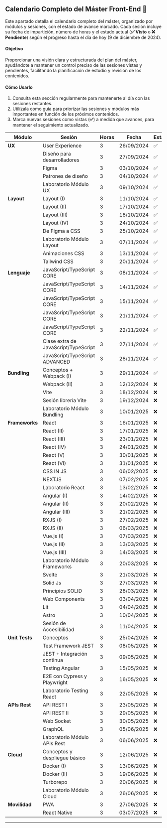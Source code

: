 
## **Calendario Completo del Máster Front-End** 📆
Este apartado detalla el calendario completo del máster, organizado por módulos y sesiones, con el estado de avance marcado. Cada sesión incluye su fecha de impartición, número de horas y el estado actual (**✅ Visto** o **❌ Pendiente**) según el progreso hasta el día de hoy (9 de diciembre de 2024).

#### **Objetivo**
Proporcionar una visión clara y estructurada del plan del máster, ayudándote a mantener un control preciso de las sesiones vistas y pendientes, facilitando la planificación de estudio y revisión de los contenidos.

#### **Cómo Usarlo**
1. Consulta esta sección regularmente para mantenerte al día con las sesiones restantes.
2. Utilízala como guía para priorizar las sesiones y módulos más importantes en función de los próximos contenidos.
3. Marca nuevas sesiones como vistas (**✅**) a medida que avances, para mantener el seguimiento actualizado.


| **Módulo**       | **Sesión**                                | **Horas** | **Fecha**              | **Estado**   |
|-------------------|-------------------------------------------|-----------|------------------------|--------------|
| **UX**           | User Experience                           | 3         | 26/09/2024            | ✅            |
|                   | Diseño para desarrolladores              | 3         | 27/09/2024            | ✅            |
|                   | Figma                                    | 3         | 03/10/2024            | ✅            |
|                   | Patrones de diseño                      | 3         | 04/10/2024            | ✅            |
|                   | Laboratorio Módulo UX                   | 3         | 09/10/2024            | ✅            |
| **Layout**        | Layout (I)                               | 3         | 11/10/2024            | ✅            |
|                   | Layout (II)                              | 3         | 17/10/2024            | ✅            |
|                   | Layout (III)                             | 3         | 18/10/2024            | ✅            |
|                   | Layout (IV)                              | 3         | 24/10/2024            | ✅            |
|                   | De Figma a CSS                           | 3         | 25/10/2024            | ✅            |
|                   | Laboratorio Módulo Layout                | 3         | 07/11/2024            | ✅            |
|                   | Animaciones CSS                          | 3         | 13/11/2024            | ✅            |
|                   | Tailwind CSS                             | 3         | 20/11/2024            | ✅            |
| **Lenguaje**      | JavaScript/TypeScript CORE               | 3         | 08/11/2024            | ✅            |
|                   | JavaScript/TypeScript CORE               | 3         | 14/11/2024            | ✅            |
|                   | JavaScript/TypeScript CORE               | 3         | 15/11/2024            | ✅            |
|                   | JavaScript/TypeScript CORE               | 3         | 21/11/2024            | ✅            |
|                   | JavaScript/TypeScript CORE               | 3         | 22/11/2024            | ✅            |
|                   | Clase extra de JavaScript/TypeScript     | 3         | 27/11/2024            | ✅            |
|                   | JavaScript/TypeScript ADVANCED           | 3         | 28/11/2024            | ✅            |
| **Bundling**      | Conceptos + Webpack (I)                  | 3         | 29/11/2024            | ✅            |
|                   | Webpack (II)                             | 3         | 12/12/2024            | ❌            |
|                   | Vite                                     | 3         | 18/12/2024            | ❌            |
|                   | Sesión librería Vite                     | 3         | 19/12/2024            | ❌            |
|                   | Laboratorio Módulo Bundling              | 3         | 10/01/2025            | ❌            |
| **Frameworks**    | React                                    | 3         | 16/01/2025            | ❌            |
|                   | React (II)                               | 3         | 17/01/2025            | ❌            |
|                   | React (III)                              | 3         | 23/01/2025            | ❌            |
|                   | React (IV)                               | 3         | 24/01/2025            | ❌            |
|                   | React (V)                                | 3         | 30/01/2025            | ❌            |
|                   | React (VI)                               | 3         | 31/01/2025            | ❌            |
|                   | CSS IN JS                                | 3         | 06/02/2025            | ❌            |
|                   | NEXTJS                                   | 3         | 07/02/2025            | ❌            |
|                   | Laboratorio React                        | 3         | 13/02/2025            | ❌            |
|                   | Angular (I)                              | 3         | 14/02/2025            | ❌            |
|                   | Angular (II)                             | 3         | 20/02/2025            | ❌            |
|                   | Angular (III)                            | 3         | 21/02/2025            | ❌            |
|                   | RXJS (I)                                 | 3         | 27/02/2025            | ❌            |
|                   | RXJS (II)                                | 3         | 06/03/2025            | ❌            |
|                   | Vue.js (I)                               | 3         | 07/03/2025            | ❌            |
|                   | Vue.js (II)                              | 3         | 13/03/2025            | ❌            |
|                   | Vue.js (III)                             | 3         | 14/03/2025            | ❌            |
|                   | Laboratorio Módulo Frameworks            | 3         | 20/03/2025            | ❌            |
|                   | Svelte                                   | 3         | 21/03/2025            | ❌            |
|                   | Solid Js                                 | 3         | 27/03/2025            | ❌            |
|                   | Principios SOLID                         | 3         | 28/03/2025            | ❌            |
|                   | Web Components                           | 3         | 03/04/2025            | ❌            |
|                   | Lit                                      | 3         | 04/04/2025            | ❌            |
|                   | Astro                                    | 3         | 10/04/2025            | ❌            |
|                   | Sesión de Accesibilidad                  | 3         | 11/04/2025            | ❌            |
| **Unit Tests**    | Conceptos                                | 3         | 25/04/2025            | ❌            |
|                   | Test Framework JEST                      | 3         | 08/05/2025            | ❌            |
|                   | JEST + Integración continua              | 3         | 09/05/2025            | ❌            |
|                   | Testing Angular                          | 3         | 15/05/2025            | ❌            |
|                   | E2E con Cypress y Playwright             | 3         | 16/05/2025            | ❌            |
|                   | Laboratorio Testing React                | 3         | 22/05/2025            | ❌            |
| **APIs Rest**     | API REST I                               | 3         | 23/05/2025            | ❌            |
|                   | API REST II                              | 3         | 29/05/2025            | ❌            |
|                   | Web Socket                               | 3         | 30/05/2025            | ❌            |
|                   | GraphQL                                  | 3         | 05/06/2025            | ❌            |
|                   | Laboratorio Módulo APIs Rest             | 3         | 06/06/2025            | ❌            |
| **Cloud**         | Conceptos y despliegue básico            | 3         | 12/06/2025            | ❌            |
|                   | Docker (I)                               | 3         | 13/06/2025            | ❌            |
|                   | Docker (II)                              | 3         | 19/06/2025            | ❌            |
|                   | Turborepo                                | 3         | 20/06/2025            | ❌            |
|                   | Laboratorio Módulo Cloud                 | 3         | 26/06/2025            | ❌            |
| **Movilidad**     | PWA                                      | 3         | 27/06/2025            | ❌            |
|                   | React Native                             | 3         | 03/07/2025            | ❌            |


---
